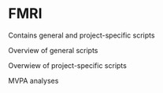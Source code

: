# FMRI
Contains general and project-specific scripts

Overview of general scripts

Overwiew of project-specific scripts

MVPA analyses